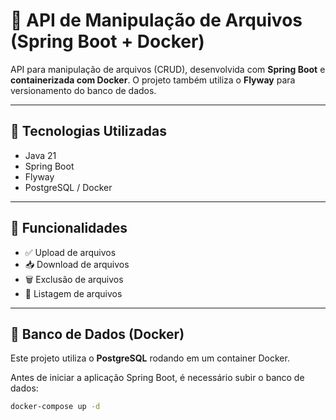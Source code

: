 # 📁 API de Manipulação de Arquivos (Spring Boot + Docker)

API para manipulação de arquivos (CRUD), desenvolvida com **Spring Boot** e **containerizada com Docker**. O projeto também utiliza o **Flyway** para versionamento do banco de dados.

---

## 🚀 Tecnologias Utilizadas

- Java 21
- Spring Boot
- Flyway
- PostgreSQL / Docker

---

## 🧾 Funcionalidades

- ✅ Upload de arquivos
- 📥 Download de arquivos
- 🗑️ Exclusão de arquivos
- 📃 Listagem de arquivos

---

## 🐳 Banco de Dados (Docker)

Este projeto utiliza o **PostgreSQL** rodando em um container Docker.

Antes de iniciar a aplicação Spring Boot, é necessário subir o banco de dados:

```bash
docker-compose up -d
